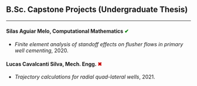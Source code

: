 ## B.Sc. Capstone Projects (Undergraduate Thesis)
---

#### Silas Aguiar Melo, Computational Mathematics <span style="color:green"> &#10004; </span>
- *Finite element analysis of standoff effects on flusher flows in primary well cementing*, 2020.


#### Lucas Cavalcanti Silva, Mech. Engg. <span style="color:rgb(200,0,0);"> &#10006; </span>
- *Trajectory calculations for radial quad-lateral wells*, 2021.